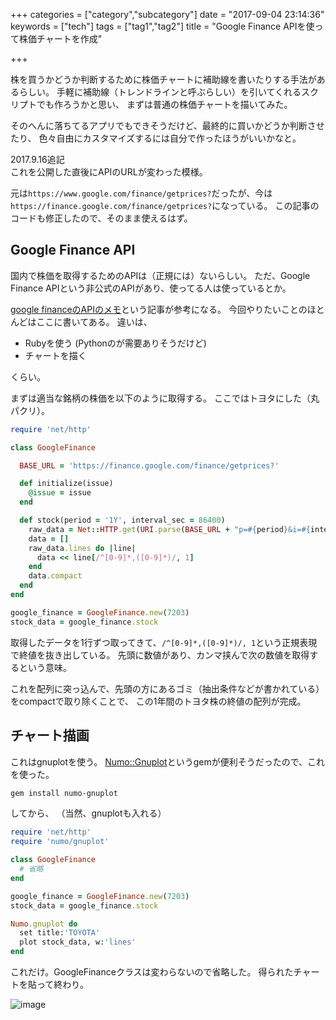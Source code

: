 +++
categories = ["category","subcategory"]
date = "2017-09-04 23:14:36"
keywords = ["tech"]
tags = ["tag1","tag2"]
title = "Google Finance APIを使って株価チャートを作成"

+++

株を買うかどうか判断するために株価チャートに補助線を書いたりする手法があるらしい。
手軽に補助線（トレンドラインと呼ぶらしい）を引いてくれるスクリプトでも作ろうかと思い、
まずは普通の株価チャートを描いてみた。

そのへんに落ちてるアプリでもできそうだけど、最終的に買いかどうか判断させたり、
色々自由にカスタマイズするには自分で作ったほうがいいかなと。

<!--more-->

2017.9.16追記  
これを公開した直後にAPIのURLが変わった模様。

元は`https://www.google.com/finance/getprices?`だったが、今は`https://finance.google.com/finance/getprices?`になっている。
この記事のコードも修正したので、そのまま使えるはず。


## Google Finance API
国内で株価を取得するためのAPIは（正規には）ないらしい。
ただ、Google Finance APIという非公式のAPIがあり、使ってる人は使っているとか。

[google financeのAPIのメモ](http://ymtttk.hatenablog.jp/entry/2017/02/18/192130)という記事が参考になる。
今回やりたいことのほとんどはここに書いてある。
違いは、

- Rubyを使う (Pythonのが需要ありそうだけど) 
- チャートを描く

くらい。

まずは適当な銘柄の株価を以下のように取得する。
ここではトヨタにした（丸パクリ）。

```ruby
require 'net/http'

class GoogleFinance

  BASE_URL = 'https://finance.google.com/finance/getprices?'

  def initialize(issue)
    @issue = issue
  end

  def stock(period = '1Y', interval_sec = 86400)
    raw_data = Net::HTTP.get(URI.parse(BASE_URL + "p=#{period}&i=#{interval_sec}&x=TYO&q=#{@issue}"))
    data = []
    raw_data.lines do |line|
      data << line[/^[0-9]*,([0-9]*)/, 1]
    end
    data.compact
  end
end

google_finance = GoogleFinance.new(7203)
stock_data = google_finance.stock
```

取得したデータを1行ずつ取ってきて、`/^[0-9]*,([0-9]*)/, 1`という正規表現で終値を抜き出している。
先頭に数値があり、カンマ挟んで次の数値を取得するという意味。

これを配列に突っ込んで、先頭の方にあるゴミ（抽出条件などが書かれている）をcompactで取り除くことで、
この1年間のトヨタ株の終値の配列が完成。


## チャート描画
これはgnuplotを使う。
[Numo::Gnuplot](https://github.com/ruby-numo/gnuplot)というgemが便利そうだったので、これを使った。

```bash
gem install numo-gnuplot
```

してから、
（当然、gnuplotも入れる）

```ruby
require 'net/http'
require 'numo/gnuplot'

class GoogleFinance
  # 省略
end

google_finance = GoogleFinance.new(7203)
stock_data = google_finance.stock

Numo.gnuplot do
  set title:'TOYOTA'
  plot stock_data, w:'lines'
end
```

これだけ。GoogleFinanceクラスは変わらないので省略した。
得られたチャートを貼って終わり。

![image](http://ift.tt/2wAIcS7)
